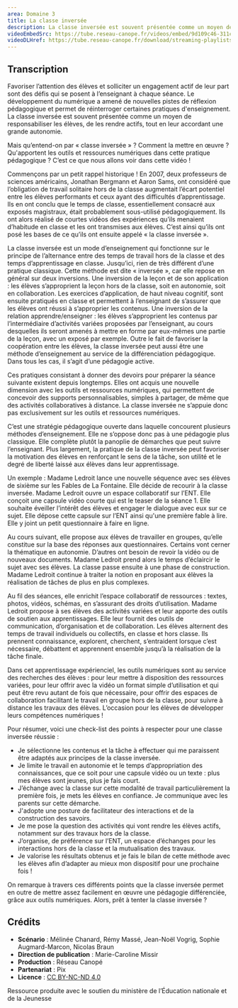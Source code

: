 ```yaml
---
area: Domaine 3
title: La classe inversée
description: La classe inversée est souvent présentée comme un moyen de responsabiliser les élèves, de les rendre actifs tout en leur accordant une grande autonomie. Les détails dans cette vidéo !
videoEmbedSrc: https://tube.reseau-canope.fr/videos/embed/9d109c46-311c-49ce-826e-406581233be0
videoDLHref: https://tube.reseau-canope.fr/download/streaming-playlists/hls/videos/9d109c46-311c-49ce-826e-406581233be0-1080-fragmented.mp4
---
```


## Transcription

Favoriser l’attention des élèves et solliciter un engagement actif de leur part sont des défis qui se posent à l’enseignant à chaque séance. Le développement du numérique a amené de nouvelles pistes de réflexion pédagogique et permet de réinterroger certaines pratiques d'enseignement.
La classe inversée est souvent présentée comme un moyen de responsabiliser les élèves, de les rendre actifs, tout en leur accordant une grande autonomie.

Mais qu’entend-on par « classe inversée » ? Comment la mettre en œuvre ? Qu'apportent les outils et ressources numériques dans cette pratique pédagogique ?
C’est ce que nous allons voir dans cette vidéo !

Commençons par un petit rappel historique !
En 2007, deux professeurs de sciences américains, Jonathan Bergmann et Aaron Sams, ont considéré que l’obligation de travail solitaire hors de la classe augmentait l’écart potentiel entre les élèves performants et ceux ayant des difficultés d’apprentissage. Ils en ont conclu que le temps de classe, essentiellement consacré aux exposés magistraux, était probablement sous-utilisé pédagogiquement.
Ils ont alors réalisé de courtes vidéos des expériences qu’ils menaient d’habitude en classe et les ont transmises aux élèves.
C’est ainsi qu’ils ont posé les bases de ce qu’ils ont ensuite appelé « la classe inversée ».

La classe inversée est un mode d’enseignement qui fonctionne sur le principe de l’alternance entre des temps de travail hors de la classe et des temps d’apprentissage en classe.  Jusqu’ici, rien de très différent d’une pratique classique.
Cette méthode est dite « inversée », car elle repose en général sur deux inversions.
Une inversion de la leçon et de son application : les élèves s’approprient la leçon hors de la classe, soit en autonomie, soit en collaboration. Les exercices d’application, de haut niveau cognitif, sont ensuite pratiqués en classe et permettent à l’enseignant de s’assurer que les élèves ont réussi à s’approprier les contenus.
Une inversion de la relation apprendre/enseigner : les élèves s’approprient les contenus par l’intermédiaire d’activités variées proposées par l’enseignant, au cours desquelles ils seront amenés à mettre en forme par eux-mêmes une partie de la leçon, avec un exposé par exemple.
Outre le fait de favoriser la coopération entre les élèves, la classe inversée peut aussi être une méthode d’enseignement au service de la différenciation pédagogique.
Dans tous les cas, il s’agit d’une pédagogie active.

Ces pratiques consistant à donner des devoirs pour préparer la séance suivante existent depuis longtemps.
Elles ont acquis une nouvelle dimension avec les outils et ressources numériques, qui permettent de concevoir des supports personnalisables, simples à partager, de même que des activités collaboratives à distance.
La classe inversée ne s’appuie donc pas exclusivement sur les outils et ressources numériques.

C’est une stratégie pédagogique ouverte dans laquelle concourent plusieurs méthodes d’enseignement. Elle ne s’oppose donc pas à une pédagogie plus classique. Elle complète plutôt la panoplie de démarches que peut suivre l’enseignant.
Plus largement, la pratique de la classe inversée peut favoriser la motivation des élèves en renforçant le sens de la tâche, son utilité et le degré de liberté laissé aux élèves dans leur apprentissage.

Un exemple : Madame Ledroit lance une nouvelle séquence avec ses élèves de sixième sur les Fables de La Fontaine. Elle décide de recourir à la classe inversée.
Madame Ledroit ouvre un espace collaboratif sur l’ENT.
Elle conçoit une capsule vidéo courte qui est le teaser de la séance 1. Elle souhaite éveiller l’intérêt des élèves et engager le dialogue avec eux sur ce sujet.
Elle dépose cette capsule sur l’ENT ainsi qu'une première fable à lire. Elle y joint un petit questionnaire à faire en ligne.

Au cours suivant, elle propose aux élèves de travailler en groupes, qu’elle constitue sur la base des réponses aux questionnaires.
Certains vont cerner la thématique en autonomie.
D’autres ont besoin de revoir la vidéo ou de nouveaux documents. Madame Ledroit prend alors le temps d’éclaircir le sujet avec ses élèves.
La classe passe ensuite à une phase de construction. Madame Ledroit continue à traiter la notion en proposant aux élèves la réalisation de tâches de plus en plus complexes.

Au fil des séances, elle enrichit l’espace collaboratif de ressources : textes, photos, vidéos, schémas, en s’assurant des droits d’utilisation.
Madame Ledroit propose à ses élèves des activités variées et leur apporte des outils de soutien aux apprentissages. Elle leur fournit des outils de communication, d’organisation et de collaboration.
Les élèves alternent des temps de travail individuels ou collectifs, en classe et hors classe.
Ils prennent connaissance, explorent, cherchent, s’entraident lorsque c’est nécessaire, débattent et apprennent ensemble jusqu’à la réalisation de la tâche finale.

Dans cet apprentissage expérienciel, les outils numériques sont au service des recherches des élèves :
pour leur mettre à disposition des ressources variées,
pour leur offrir avec la vidéo un format simple d’utilisation et qui peut être revu autant de fois que nécessaire,
pour offrir des espaces de collaboration facilitant le travail en groupe hors de la classe,
pour suivre à distance les travaux des élèves.
L’occasion pour les élèves de développer leurs compétences numériques !

Pour résumer, voici une check-list des points à respecter pour une classe inversée réussie :
  - Je sélectionne les contenus et la tâche à effectuer qui me paraissent être adaptés aux principes de la classe inversée.
  - Je limite le travail en autonomie et le temps d’appropriation des connaissances, que ce soit pour une capsule vidéo ou un texte :  plus mes élèves sont jeunes, plus je fais court.
  - J’échange avec la classe sur cette modalité de travail particulièrement la première fois, je mets les élèves en confiance. Je communique avec les parents sur cette démarche.
  - J'adopte une posture de facilitateur des interactions et de la construction des savoirs.
  - Je me pose la question des activités qui vont rendre les élèves actifs, notamment sur des travaux hors de la classe.
  - J’organise, de préférence sur l’ENT, un espace d’échanges pour les interactions hors de la classe et la mutualisation des travaux.
  - Je valorise les résultats obtenus et je fais le bilan de cette méthode avec les élèves afin d’adapter au mieux mon dispositif pour une prochaine fois !

On remarque à travers ces différents points que la classe inversée permet en outre de mettre assez facilement en œuvre une pédagogie différenciée, grâce aux outils numériques.
Alors, prêt à tenter la classe inversée ?

## Crédits

- **Scénario** : Mélinée Chanard, Rémy Massé, Jean-Noël Vogrig, Sophie Augmard-Marcon, Nicolas Braun
- **Direction de publication** : Marie-Caroline Missir
- **Production** : Réseau Canopé
- **Partenariat** : Pix
- **Licence** : [CC BY-NC-ND 4.0](https://creativecommons.org/licenses/by-nc-nd/4.0/deed.fr)

Ressource produite avec le soutien du ministère de l’Éducation nationale et de la Jeunesse
